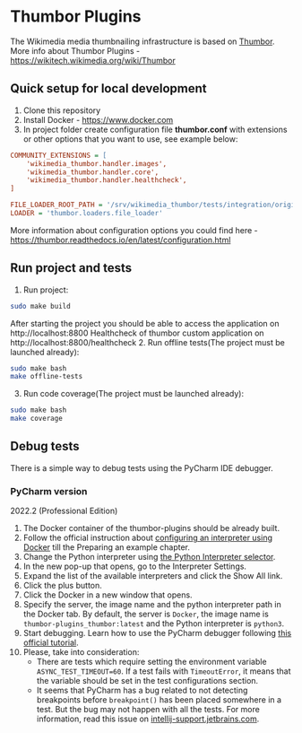 # Thumbor Plugins

The Wikimedia media thumbnailing infrastructure is based on [Thumbor](https://github.com/thumbor/thumbor).
More info about Thumbor Plugins - https://wikitech.wikimedia.org/wiki/Thumbor

## Quick setup for local development

1. Clone this repository
2. Install Docker - https://www.docker.com
3. In project folder create configuration file **thumbor.conf** with extensions or other options that you want to use, see example below:
```ini
COMMUNITY_EXTENSIONS = [
    'wikimedia_thumbor.handler.images',
    'wikimedia_thumbor.handler.core',
    'wikimedia_thumbor.handler.healthcheck',
]

FILE_LOADER_ROOT_PATH = '/srv/wikimedia_thumbor/tests/integration/originals'
LOADER = 'thumbor.loaders.file_loader'
```
More information about configuration options you could find here - https://thumbor.readthedocs.io/en/latest/configuration.html

## Run project and tests

1. Run project:
```bash
sudo make build
```
After starting the project you should be able to access the application on http://localhost:8800
Healthcheck of thumbor custom application on http://localhost:8800/healthcheck
2. Run offline tests(The project must be launched already):
```bash
sudo make bash
make offline-tests
```
3. Run code coverage(The project must be launched already):
```bash
sudo make bash
make coverage
```

## Debug tests

There is a simple way to debug tests using the PyCharm IDE debugger.
### PyCharm version
2022.2 (Professional Edition)
1. The Docker container of the thumbor-plugins should be already built.
2. Follow the official instruction about
[configuring an interpreter using Docker](https://www.jetbrains.com/help/pycharm/2022.2/using-docker-as-a-remote-interpreter.html)
till the Preparing an example chapter.
3. Change the Python interpreter using
[the Python Interpreter selector](https://www.jetbrains.com/help/pycharm/2022.2/configuring-python-interpreter.html#add-existing-interpreter).
4. In the new pop-up that opens, go to the Interpreter Settings.
5. Expand the list of the available interpreters and click the Show All link.
6. Click the plus button.
7. Click the Docker in a new window that opens.
8. Specify the server, the image name and the python interpreter path in the Docker tab. By default, the server is
`Docker`, the image name is `thumbor-plugins_thumbor:latest` and the Python interpreter is `python3`.
9. Start debugging. Learn how to use the PyCharm debugger following
[this official tutorial](https://www.jetbrains.com/help/pycharm/2022.2/part-1-debugging-python-code.html).
10. Please, take into consideration:
    * There are tests which require setting the environment variable `ASYNC_TEST_TIMEOUT=60`. If a test fails with
    `TimeoutError`, it means that the variable should be set in the test configurations section.
    * It seems that PyCharm has a bug related to not detecting breakpoints before `breakpoint()` has been placed
    somewhere in a test. But the bug may not happen with all the tests. For more information, read this issue on
    [intellij-support.jetbrains.com](https://intellij-support.jetbrains.com/hc/en-us/community/posts/360008107400-PyCharm-2020-1-not-stopping-on-breakpoints-anymore-).

